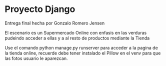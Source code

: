 # Proyecto Django

Entrega final hecha por Gonzalo Romero Jensen

El escenario es un Supermercado Online con enfasis en las verduras pudeindo acceder a ellas y a al resto de productos mediante la Tienda

Use el comando python manage.py runserver para acceder a la pagina de la tienda online, recuerde debe tener instalado el Pillow en el venv para que las fotos usuario le aparezcan. 